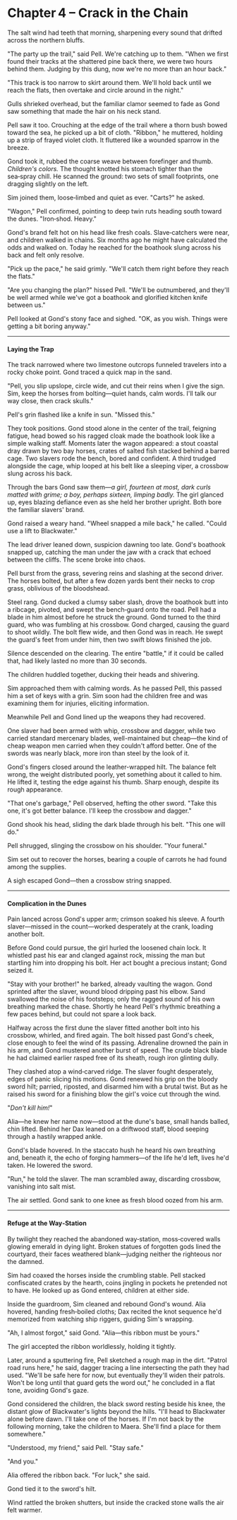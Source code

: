 # Chapter 4 – Crack in the Chain

The salt wind had teeth that morning, sharpening every sound that drifted across the northern bluffs. 

"The party up the trail," said Pell. We're catching up to them. "When we first found their tracks at the shattered pine back there, we were two hours behind them. Judging by this dung, now we're no more than an hour back."

"This track is too narrow to skirt around them. We'll hold back until we reach the flats, then overtake and circle around in the night."

Gulls shrieked overhead, but the familiar clamor seemed to fade as Gond saw something that made the hair on his neck stand.

Pell saw it too. Crouching at the edge of the trail where a thorn bush bowed toward the sea, he picked up a bit of cloth. "Ribbon," he muttered, holding up a strip of frayed violet cloth. It fluttered like a wounded sparrow in the breeze.

Gond took it, rubbed the coarse weave between forefinger and thumb. *Children's colors.*  The thought knotted his stomach tighter than the sea‑spray chill. He scanned the ground: two sets of small footprints, one dragging slightly on the left.

Sim joined them, loose‑limbed and quiet as ever. "Carts?" he asked.

"Wagon," Pell confirmed, pointing to deep twin ruts heading south toward the dunes. "Iron‑shod. Heavy."

Gond's brand felt hot on his head like fresh coals. Slave‑catchers were near, and children walked in chains. Six months ago he might have calculated the odds and walked on. Today he reached for the boathook slung across his back and felt only resolve.

"Pick up the pace," he said grimly. "We'll catch them right before they reach the flats."

"Are you changing the plan?" hissed Pell. "We'll be outnumbered, and they'll be well armed while we've got a boathook and glorified kitchen knife between us."

Pell looked at Gond's stony face and sighed. "OK, as you wish. Things were getting a bit boring anyway."

***

#### Laying the Trap

The track narrowed where two limestone outcrops funneled travelers into a rocky choke point. Gond traced a quick map in the sand.

"Pell, you slip upslope, circle wide, and cut their reins when I give the sign. Sim, keep the horses from bolting—quiet hands, calm words. I'll talk our way close, then crack skulls."

Pell's grin flashed like a knife in sun. "Missed this."

They took positions. Gond stood alone in the center of the trail, feigning fatigue, head bowed so his ragged cloak made the boathook look like a simple walking staff. Moments later the wagon appeared: a stout coastal dray drawn by two bay horses, crates of salted fish stacked behind a barred cage. Two slavers rode the bench, bored and confident. A third trudged alongside the cage, whip looped at his belt like a sleeping viper, a crossbow slung across his back.

Through the bars Gond saw them—*a girl, fourteen at most, dark curls matted with grime; a boy, perhaps sixteen, limping badly.*  The girl glanced up, eyes blazing defiance even as she held her brother upright. Both bore the familiar slavers' brand.

Gond raised a weary hand. "Wheel snapped a mile back," he called. "Could use a lift to Blackwater."

The lead driver leaned down, suspicion dawning too late. Gond's boathook snapped up, catching the man under the jaw with a crack that echoed between the cliffs. The scene broke into chaos.

Pell burst from the grass, severing reins and slashing at the second driver. The horses bolted, but after a few dozen yards bent their necks to crop grass, oblivious of the bloodshead.

Steel rang. Gond ducked a clumsy saber slash, drove the boathook butt into a ribcage, pivoted, and swept the bench‑guard onto the road. Pell had a blade in him almost before he struck the ground. Gond turned to the third guard, who was fumbling at his crossbow. Gond charged, causing the guard to shoot wildly. The bolt flew wide, and then Gond was in reach. He swept the guard's feet from under him, then two swift blows finished the job.

Silence descended on the clearing. The entire "battle," if it could be called that, had likely lasted no more than 30 seconds.

The children huddled together, ducking their heads and shivering.

Sim approached them with calming words. As he passed Pell, this passed him a set of keys with a grin. Sim soon had the children free and was examining them for injuries, eliciting information.

Meanwhile Pell and Gond lined up the weapons they had recovered.

One slaver had been armed with whip, crossbow and dagger, while two carried standard mercenary blades, well-maintained but cheap—the kind of cheap weapon men carried when they couldn't afford better. One of the swords was nearly black, more iron than steel by the look of it.

Gond's fingers closed around the leather-wrapped hilt. The balance felt wrong, the weight distributed poorly, yet something about it called to him. He lifted it, testing the edge against his thumb. Sharp enough, despite its rough appearance.

"That one's garbage," Pell observed, hefting the other sword. "Take this one, it's got better balance. I'll keep the crossbow and dagger."

Gond shook his head, sliding the dark blade through his belt. "This one will do."

Pell shrugged, slinging the crossbow on his shoulder. "Your funeral."

Sim set out to recover the horses, bearing a couple of carrots he had found among the supplies.

A sigh escaped Gond—then a crossbow string snapped.

---

#### Complication in the Dunes

Pain lanced across Gond's upper arm; crimson soaked his sleeve. A fourth slaver—missed in the count—worked desperately at the crank, loading another bolt.

Before Gond could pursue, the girl hurled the loosened chain lock. It whistled past his ear and clanged against rock, missing the man but startling him into dropping his bolt. Her act bought a precious instant; Gond seized it.

"Stay with your brother!" he barked, already vaulting the wagon. Gond sprinted after the slaver, wound blood dripping past his elbow. Sand swallowed the noise of his footsteps; only the ragged sound of his own breathing marked the chase. Shortly he heard Pell's rhythmic breathing a few paces behind, but could not spare a look back.

Halfway across the first dune the slaver fitted another bolt into his crossbow, whirled, and fired again. The bolt hissed past Gond's cheek, close enough to feel the wind of its passing. Adrenaline drowned the pain in his arm, and Gond mustered another burst of speed. The crude black blade he had claimed earlier rasped free of its sheath, rough iron glinting dully.

They clashed atop a wind‑carved ridge. The slaver fought desperately, edges of panic slicing his motions. Gond renewed his grip on the bloody sword hilt; parried, riposted, and disarmed him with a brutal twist. But as he raised his sword for a finishing blow the girl's voice cut through the wind.

"*Don't kill him!*"

Alia—he knew her name now—stood at the dune's base, small hands balled, chin lifted. Behind her Dax leaned on a driftwood staff, blood seeping through a hastily wrapped ankle.

Gond's blade hovered. In the staccato hush he heard his own breathing and, beneath it, the echo of forging hammers—of the life he'd left, lives he'd taken. He lowered the sword.

"Run," he told the slaver. The man scrambled away, discarding crossbow, vanishing into salt mist.

The air settled. Gond sank to one knee as fresh blood oozed from his arm.

---

#### Refuge at the Way‑Station

By twilight they reached the abandoned way‑station, moss‑covered walls glowing emerald in dying light. Broken statues of forgotten gods lined the courtyard, their faces weathered blank—judging neither the righteous nor the damned.

Sim had coaxed the horses inside the crumbling stable. Pell stacked confiscated crates by the hearth, coins jingling in pockets he pretended not to have. He looked up as Gond entered, children at either side.

Inside the guardroom, Sim cleaned and rebound Gond's wound. Alia hovered, handing fresh‑boiled cloths; Dax recited the knot sequence he'd memorized from watching ship riggers, guiding Sim's wrapping.

"Ah, I almost forgot," said Gond. "Alia—this ribbon must be yours."

The girl accepted the ribbon worldlessly, holding it tightly.

Later, around a sputtering fire, Pell sketched a rough map in the dirt. "Patrol road runs here," he said, dagger tracing a line intersecting the path they had used. "We'll be safe here for now, but eventually they'll widen their patrols. Won't be long until that guard gets the word out," he concluded in a flat tone, avoiding Gond's gaze.

Gond considered the children, the black sword resting beside his knee, the distant glow of Blackwater's lights beyond the hills. "I'll head to Blackwater alone before dawn. I'll take one of the horses. If I'm not back by the following morning, take the children to Maera. She'll find a place for them somewhere."

"Understood, my friend," said Pell. "Stay safe."

"And you."

Alia offered the ribbon back. "For luck," she said.

Gond tied it to the sword's hilt.

Wind rattled the broken shutters, but inside the cracked stone walls the air felt warmer.
